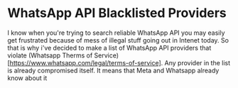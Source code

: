 # WhatsApp API Blacklisted Providers

I know when you're trying to search reliable WhatsApp API you may easily get frustrated because of mess of illegal stuff going out in Intenet today. So that is why i've decided to make a list of WhatsApp API providers that violate (Whatsapp Therms of Service)[https://www.whatsapp.com/legal/terms-of-service]. Any provider in the list is already compromised itself. It means that Meta and Whatsapp already know about it  
